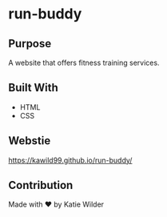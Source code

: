 # run-buddy

## Purpose
A website that offers fitness training services.

## Built With
* HTML
* CSS

## Webstie
https://kawild99.github.io/run-buddy/

## Contribution
Made with ❤️ by Katie Wilder
